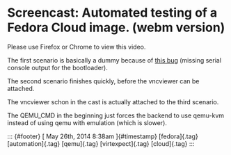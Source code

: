 Screencast: Automated testing of a Fedora Cloud image. (webm version)
=====================================================================

Please use Firefox or Chrome to view this video.

The first scenario is basically a dummy because of [this
bug](https://fedorahosted.org/cloud/ticket/60) (missing serial console
output for the bootloader).

The second scenario finishes quickly, before the vncviewer can be
attached.

The vncviewer schon in the cast is actually attached to the third
scenario.

The QEMU\_CMD in the beginning just forces the backend to use qemu-kvm
instead of using qemu with emulation (which is slower).

::: {#footer}
[ May 26th, 2014 8:38am ]{#timestamp} [fedora]{.tag} [automation]{.tag}
[qemu]{.tag} [virtexpect]{.tag} [cloud]{.tag}
:::
